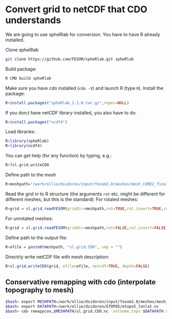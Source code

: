 Convert grid to netCDF that CDO understands
===========================================

We are going to use spheRlab for conversion. You have to have R already installed.

Clone spheRlab

```bash
git clone https://github.com/FESOM/spheRlab.git spheRlab
```
Build package:
```bash
R CMD build spheRlab
```
Make sure you have cdo installed (`cdo -V`) and launch R (type `R`).
Install the package:
```R
R>install.packages("spheRlab_1.1.0.tar.gz",repos=NULL)
```
If you don;t have netCDF library installed, you also have to do:

```R
R>install.packages("ncdf4")
```

Load libraries:
```R
R>library(spheRlab)
R>library(ncdf4)
```
You can get help (for any function) by typing, e.g.:
```R
R>?sl.grid.writeCDO
```

Define path to the mesh
```R
R>meshpath="/work/ollie/dsidoren/input/fesom2.0/meshes/mesh_CORE2_final/"
```
Read the grid in to R structure (the arguments `rot` etc. might be different for different meshes, but this is the standard):
For rotated meshes:
```R
R>grid = sl.grid.readFESOM(griddir=meshpath,rot=TRUE,rot.invert=TRUE,rot.abg=c(50,15,-90))
```
For unrotated meshes:
```R
R>grid = sl.grid.readFESOM(griddir=meshpath,rot=FALSE,rot.invert=FALSE,rot.abg=c(0,0,0), threeD=FALSE)
```
Define path to the output file:
```R
R>ofile = paste0(meshpath, "sl.grid.CDO", sep = "")
```
Directrly write netCDF file with mesh description:
```R
R>sl.grid.writeCDO(grid, ofile=ofile, netcdf=TRUE, depth=FALSE)
```

Conservative remapping with cdo (interpolate topography to mesh)
---------------------------------------------------------------
```bash
$bash> export MESHPATH=/work/ollie/dsidoren/input/fesom2.0/meshes/mesh_CORE2_final/
$bash> export DATAPATH=/work/ollie/dsidoren/ETOPO5/etopo5_lonlat.nc
$bash> cdo remapycon,$MESHPATH/sl.grid.CDO.nc -selname,topo $DATAPATH $MESHPATH/topo.nc
```

